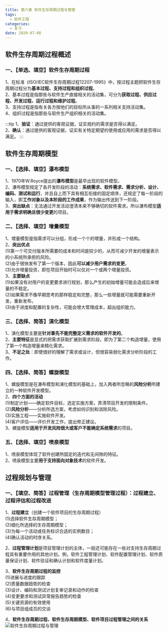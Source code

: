 ```yaml
---
title: 第六章 软件生存周期过程与管理
tags:
  - 软件工程
categories:
  - 复习
date: 2020-07-08
---
```

## 软件生存周期过程概述
### 一、【单选、填空】软件生存周期过程

1、在标准《ISO/IEC软件生存周期过程12207-1995》中，按过程主题把软件生存周期过程分为**基本过程、支持过程和组织过程**。  
2、基本过程是指那些与软件生产直接相关的活动集，可分为**获取过程、供应过程、开发过程、运行过程和维护过程**。  
3、支持过程是指有关各方按他们的目标所从事的一系列相关支持活动集。  
4、组织过程是指那些与软件生产组织相关的活动集。  

:::tip
1、**验证**：通过提供的客观证据，证实规约的需求是否得以满足。  
2、**确认**：通过提供的客观证据，证实有关特定期望的使用或应用的需求是否得以满足。
:::

## 软件生存周期模型
### 一、【选择、填空】瀑布模型
1、1970年W.Royce提出的**瀑布模型**是最早出现的软件模型。  
2、瀑布模型规定了各开发阶段的活动：**系统需求、软件需求、需求分析、设计、编码、测试和运行**，并且自上而下具有相互衔接的固定顺序，还规定了每一阶段的输入，即**工作对象以及本阶段的工作成果**，作为输出传送到下一阶段。  
3、**突出缺点**：无法通过开发活动澄清本来不够确切的软件需求。所以瀑布模型**适用于需求明确且很少变更**的项目。  

### 二、【选择、填空】增量模型
1、增量模型是指需求可以分组，形成一个个的增量，并形成一个结构。  
2、**突出优点**  
(1)第一个可交付版本所需要的成本和时间是较少的，从而可减少开发的增量表示的小系统所承担的风险。  
(2)由于很快发布了第一个版本，因此**可以减少用户需求的变更**。  
(3)允许增量投资，即在项目开始时可以仅对一个或两个增量投资。  
3、**主要缺点**  
(1)如果没有对用户的变更要求进行规划，那么产生的初始增量可能会造成后来增量的不稳定。  
(2)如果需求不像早期思考的那样稳定和完整，那么一些增量就可能需要重新开发，重新发布。  
(3)由于进度和配置的复杂性，可能会增大管理成本，超出组织能力。  

### 三、【选择、简答】演化模型
1、演化模型主要是**针对事先不能完整定义需求的软件开发的**。  
2、**主要特征**是显式的把需求获取扩展到需求阶段，即为了第二个构造增量，使用了第一个构造增量来精化需求。  
3、**不足之处**：即使很好的理解了需求或设计，但很容易弱化需求分析阶段的工作。  

### 四、【选择、简答】螺旋模型
1、螺旋模型是在瀑布模型和演化模型的基础上，加入两者所忽略的**风险分析**所建立的一种软件开发模型。  
2、**四个方面的活动**  
(1)制定计划——确定软件目标，选定实施方案，弄清项目开发的限制条件。  
(2)**风险分析**——分析所选方案，考虑如何识别和消除风险。  
(3)实施工程——实施软件开发。  
(4)客户评估——评价开发工作，提出修正建议。  
3、螺旋模型**适用于开发风险很大或客户不能确定系统需求**的项目。  

### 五、【选择、填空】喷泉模型
1、喷泉模型体现了软件创建所固定的迭代和无间隙的特征。  
2、喷泉模型主要**用于支持面向对象技术**的软件开发。  

## 过程规划与管理
### 一、【填空、简答】过程管理（生存周期模型管理过程）：过程建立、过程评估和过程改进
1、**过程建立**（创建一个软件项目的生存周期过程）  
(1)选择软件生存周期模型；  
(2)细化所选择的生存周期模型；  
(3)为每一个活动或任务标识合适的实例数目；  
(4)确认活动的时序关系。  

2、**过程管理计划**是项目管理计划的主体，一般还可能存在一些对支持生存周期过程具有重要作用的其他计划。例，软件工程管理计划、软件配置管理计划、软件质量保证计划、软件验证和确认计划和软件度量计划。  

3、**软件生存周期过程的监控**  
(1)进展与进度的跟踪  
(2)质量数据趋势的检查  
(3)设计、编码和测试计划复审记录和动作的检查  
(4)变更要求和测试异常报告趋势的检查  
(5)关键资源的有效使用  
(6)与项目组成员的交谈  

4、**软件生存周期过程、软件生存周期模型、软件项目过程管理之间的关系**
![软件生存周期过程与管理](/images/软件生存周期过程与管理.png)